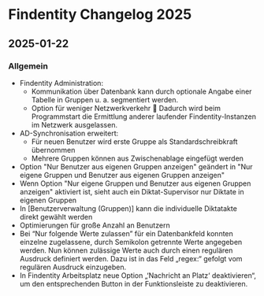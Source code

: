 # Findentity Changelog 2025

## 2025-01-22

### Allgemein
- Findentity Administration:
  - Kommunikation über Datenbank kann durch optionale Angabe einer Tabelle in Gruppen u. a. segmentiert werden.
  - Option für weniger Netzwerkverkehr  Dadurch wird beim Programmstart die Ermittlung anderer laufender Findentity-Instanzen im Netzwerk ausgelassen.
- AD-Synchronisation erweitert:
  - Für neuen Benutzer wird erste Gruppe als Standardschreibkraft übernommen
  - Mehrere Gruppen können aus Zwischenablage eingefügt werden
- Option "Nur Benutzer aus eigenen Gruppen anzeigen" geändert in "Nur eigene Gruppen und Benutzer aus eigenen Gruppen anzeigen"
- Wenn Option "Nur eigene Gruppen und Benutzer aus eigenen Gruppen anzeigen" aktiviert ist, sieht auch ein Diktat-Supervisor nur Diktate in eigenen Gruppen
- In [Benutzerverwaltung (Gruppen)] kann die individuelle Diktatakte direkt gewählt werden
- Optimierungen für große Anzahl an Benutzern
- Bei “Nur folgende Werte zulassen” für ein Datenbankfeld konnten einzelne zugelassene, durch Semikolon getrennte Werte angegeben werden. Nun können zulässige Werte auch durch einen regulären Ausdruck definiert werden. Dazu ist in das Feld „regex:“ gefolgt vom regulären Ausdruck einzugeben.
- In Findentity Arbeitsplatz neue Option „‘Nachricht an Platz‘ deaktivieren“, um den entsprechenden Button in der Funktionsleiste zu deaktivieren.
